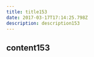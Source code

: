 ```yaml
---
title: title153
date: 2017-03-17T17:14:25.798Z
description: description153
---
```


## content153
  
